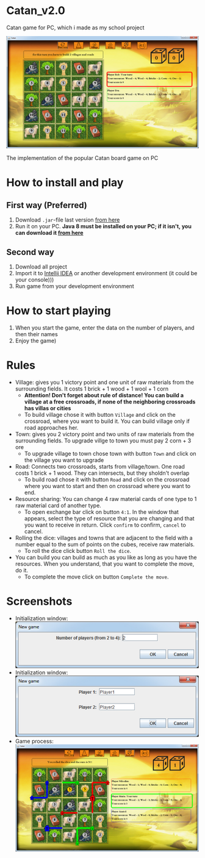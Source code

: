 # Catan_v2.0
Catan game for PC, which i made as my school project

![Screenshot](Screenshots/Screenshot_Catan_v2.0_2.jpg)

The implementation of the popular Catan board game on PC

# How to install and play
## First way (Preferred)
1. Download ```.jar```-file last version [from here](https://github.com/artemNasonov/Catan_v2.0/blob/master/Catan_v2.0.jar "Link to root of the project, yeah")
2. Run it on your PC. **Java 8 must be installed on your PC; if it isn't, you can download it [from here](https://www.oracle.com/technetwork/java/javase/downloads/jdk8-downloads-2133151.html)**
## Second way
1. Download all project
2. Import it to [Intellij IDEA](https://www.jetbrains.com/idea/) or another development environment (it could be your console)))
3. Run game from your development environment
# How to start playing
1. When you start the game, enter the data on the number of players, and then their names
2. Enjoy the game)
# Rules
* Village: gives you 1 victory point and one unit of raw materials from the surrounding fields. It costs 1 brick + 1 wood + 1 wool + 1 corn
  * **Attention! Don't forget about rule of distance! You can build a village at a free crossroads, if none of the neighboring crossroads 
    has villas or cities**
  * To build village chose it with button ```Village``` and click on the crossroad, where you want to build it. You can build village only 
    if road approaches her.
* Town: gives you 2 victory point and two units of raw materials from the surrounding fields. To upgrade villge to town you 
  must pay 2 corn + 3 ore
  * To upgrade village to town chose town with button ```Town``` and click on the village you want to upgrade
* Road: Connects two crossroads, starts from village/town. One road costs 1 brick + 1 wood.
  They can intersects, but they sholdn't overlap
  * To build road chose it with button ```Road``` and click on the crossroad where you want to start and then on crossroad where you want 
    to end.
* Resource sharing: You can change 4 raw material cards of one type to 1 raw material card of another type.
  * To open exchange bar click on button ```4:1```. In the window that appears, select the type of resource that you are changing and 
    that you want to receive in return. Click ```confirm``` to confirm, ```cancel``` to cancel.
* Rolling the dice: villages and towns that are adjacent to the field with a number equal to the sum of points on the cubes, 
  receive raw materials.
  * To roll the dice click button ```Roll the dice```.
* You can build you can build as much as you like as long as you have the resources. When you understand, that you want to complete the
  move,  do it.
  * To complete the move click on button ```Complete the move```.
# Screenshots
+ Initialization window: ![initialization window](Screenshots/Screenshot_Catan_v2.0_initWindow1.jpg)
+ Initialization window: ![initialization window](Screenshots/Screenshot_Catan_v2.0_initWindow2.jpg)
+ Game process: ![game process](Screenshots/Screenshot_Catan_v2.0_1.jpg)
